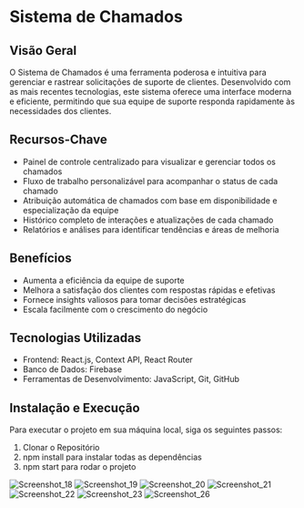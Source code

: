# Sistema de Chamados

## Visão Geral
O Sistema de Chamados é uma ferramenta poderosa e intuitiva para gerenciar e rastrear solicitações de suporte de clientes. Desenvolvido com as mais recentes tecnologias, este sistema oferece uma interface moderna e eficiente, permitindo que sua equipe de suporte responda rapidamente às necessidades dos clientes.

## Recursos-Chave
- Painel de controle centralizado para visualizar e gerenciar todos os chamados
- Fluxo de trabalho personalizável para acompanhar o status de cada chamado
- Atribuição automática de chamados com base em disponibilidade e especialização da equipe
- Histórico completo de interações e atualizações de cada chamado
- Relatórios e análises para identificar tendências e áreas de melhoria

## Benefícios
- Aumenta a eficiência da equipe de suporte
- Melhora a satisfação dos clientes com respostas rápidas e efetivas
- Fornece insights valiosos para tomar decisões estratégicas
- Escala facilmente com o crescimento do negócio

## Tecnologias Utilizadas
- Frontend: React.js, Context API, React Router
- Banco de Dados: Firebase
- Ferramentas de Desenvolvimento: JavaScript, Git, GitHub

## Instalação e Execução

Para executar o projeto em sua máquina local, siga os seguintes passos:

1. Clonar o Repositório 
2. npm install para instalar todas as dependências
3. npm start para rodar o projeto

![Screenshot_18](https://github.com/user-attachments/assets/6ecf9400-4173-4ac1-a76c-947fdfad475c)
![Screenshot_19](https://github.com/user-attachments/assets/87fc312d-c8c9-4105-a825-4d319864ff24)
![Screenshot_20](https://github.com/user-attachments/assets/6b4b751e-170a-4e66-afbe-a5aed7179b9c)
![Screenshot_21](https://github.com/user-attachments/assets/2ac6b3c6-6487-4598-bba7-ad1dadf2ce94)
![Screenshot_22](https://github.com/user-attachments/assets/1c61ebba-d713-4784-86d1-c0776581311a)
![Screenshot_23](https://github.com/user-attachments/assets/a8db0a7d-4d04-4f0e-b1df-d9b88afb4f1f)
![Screenshot_26](https://github.com/user-attachments/assets/0e7f0675-3494-4708-91a7-e2786554591c)
